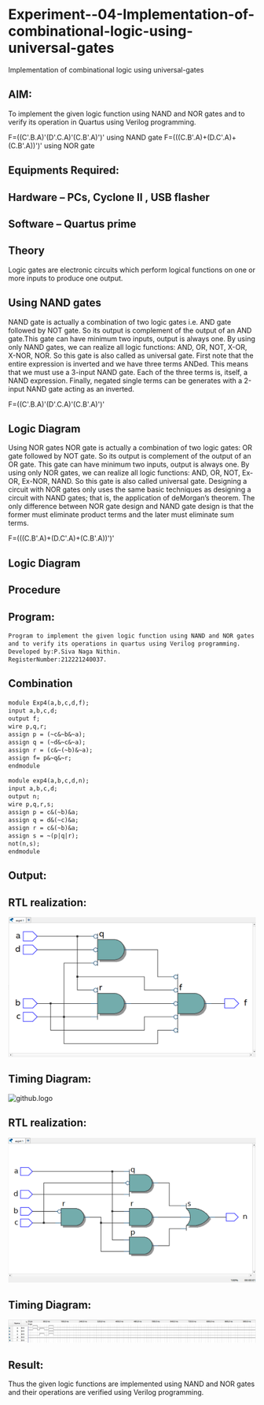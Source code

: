 # Experiment--04-Implementation-of-combinational-logic-using-universal-gates
Implementation of combinational logic using universal-gates
 
## AIM:
To implement the given logic function using NAND and NOR gates and to verify its operation in Quartus using Verilog programming.

F=((C'.B.A)'(D'.C.A)'(C.B'.A)')' using NAND gate
F=(((C.B'.A)+(D.C'.A)+(C.B'.A))')' using NOR gate
## Equipments Required:
## Hardware – PCs, Cyclone II , USB flasher
## Software – Quartus prime


## Theory
Logic gates are electronic circuits which perform logical functions on one or more inputs to produce one output. 

## Using NAND gates
NAND gate is actually a combination of two logic gates i.e. AND gate followed by NOT gate. So its output is complement of the output of an AND gate.This gate can have minimum two inputs, output is always one. By using only NAND gates, we can realize all logic functions: AND, OR, NOT, X-OR, X-NOR, NOR. So this gate is also called as universal gate. First note that the entire expression is inverted and we have three terms ANDed. This means that we must use a 3-input NAND gate. Each of the three terms is, itself, a NAND expression. Finally, negated single terms can be generates with a 2-input NAND gate acting as an inverted.

F=((C'.B.A)'(D'.C.A)'(C.B'.A)')'

## Logic Diagram

Using NOR gates
NOR gate is actually a combination of two logic gates: OR gate followed by NOT gate. So its output is complement of the output of an OR gate. This gate can have minimum two inputs, output is always one. By using only NOR gates, we can realize all logic functions: AND, OR, NOT, Ex-OR, Ex-NOR, NAND. So this gate is also called universal gate. Designing a circuit with NOR gates only uses the same basic techniques as designing a circuit with NAND gates; that is, the application of deMorgan’s theorem. The only difference between NOR gate design and NAND gate design is that the former must eliminate product terms and the later must eliminate sum terms.

F=(((C.B'.A)+(D.C'.A)+(C.B'.A))')'

## Logic Diagram
## Procedure
## Program:
```
Program to implement the given logic function using NAND and NOR gates and to verify its operations in quartus using Verilog programming.
Developed by:P.Siva Naga Nithin. 
RegisterNumber:212221240037.
```
## Combination
```
module Exp4(a,b,c,d,f);
input a,b,c,d;
output f;
wire p,q,r;
assign p = (~c&~b&~a);
assign q = (~d&~c&~a);
assign r = (c&~(~b)&~a);
assign f= p&~q&~r;
endmodule
```
```
module exp4(a,b,c,d,n);
input a,b,c,d;
output n;
wire p,q,r,s;
assign p = c&(~b)&a;
assign q = d&(~c)&a;
assign r = c&(~b)&a;
assign s = ~(p|q|r);
not(n,s);
endmodule
```
## Output:
## RTL realization:
![github.logo](e4.png)

## Timing Diagram:
![github.logo](comb1time.jpeg)

## RTL realization:
![github.logo](e4.1.png)

## Timing Diagram:
![github.logo](comb2.jpeg)

## Result:
Thus the given logic functions are implemented using NAND and NOR gates and their operations are verified using Verilog programming.
